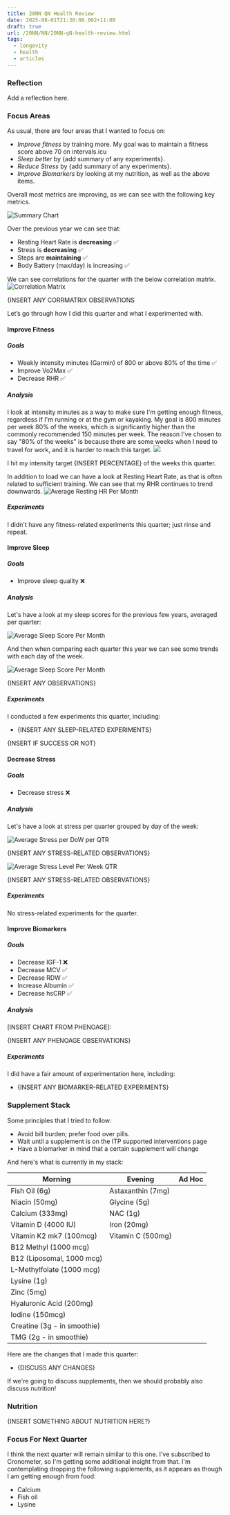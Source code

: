```yaml
---
title: 20NN QN Health Review
date: 2025-08-01T21:30:00.002+11:00
draft: true
url: /20NN/NN/20NN-qN-health-review.html
tags:
  - longevity
  - health
  - articles
---
```

  

### Reflection

Add a reflection here.
### Focus Areas

As usual, there are four areas that I wanted to focus on:

- *Improve fitness* by training more. My goal was to maintain a fitness score above 70 on intervals.icu
- *Sleep better* by {add summary of any experiments}.
- *Reduce Stress* by {add summary of any experiments}.
- *Improve Biomarkers* by looking at my nutrition, as well as the above items.

Overall most metrics are improving, as we can see with the following key metrics.

![Summary Chart](summary.png)

Over the previous year we can see that:

* Resting Heart Rate is **decreasing** ✅
* Stress is **decreasing** ✅
* Steps are **maintaining** ✅
* Body Battery (max/day) is increasing ✅

We can see correlations for the quarter with the below correlation matrix.
  ![Correlation Matrix](correlation_matrix.png)

{INSERT ANY CORRMATRIX OBSERVATIONS

Let’s go through how I did this quarter and what I experimented with.
#### Improve Fitness

##### Goals  

- Weekly intensity minutes (Garmin) of 800 or above 80% of the time ✅
- Improve Vo2Max ✅
- Decrease RHR ✅
##### Analysis

I look at intensity minutes as a way to make sure I'm getting enough fitness, regardless if I'm running or at the gym or kayaking. My goal is 800 minutes per week 80% of the weeks, which is significantly higher than the commonly recommended 150 minutes per week. The reason I've chosen to say "80% of the weeks" is because there are some weeks when I need to travel for work, and it is harder to reach this target.
  ![](weekly_intensity_minutes.png)

I hit my intensity target {INSERT PERCENTAGE} of the weeks this quarter.

In addition to load we can have a look at Resting Heart Rate, as that is often related to sufficient training. We can see that my RHR continues to trend downwards.
  ![Average Resting HR Per Month](average_resting_hr_per_month.png)
##### Experiments

I didn't have any fitness-related experiments this quarter; just rinse and repeat.
#### Improve Sleep
##### Goals
- Improve sleep quality ❌
##### Analysis

Let's have a look at my sleep scores for the previous few years, averaged per quarter:

  ![Average Sleep Score Per Month](average_sleep_score_per_month.png)

And then when comparing each quarter this year we can see some trends with each day of the week.

![Average Sleep Score Per Month](sleep_score_per_day.png)

 {INSERT ANY OBSERVATIONS}
##### Experiments

I conducted a few experiments this quarter, including:

- {INSERT ANY SLEEP-RELATED EXPERIMENTS}

{INSERT IF SUCCESS OR NOT}
#### Decrease Stress

##### Goals
- Decrease stress ❌
##### Analysis
Let's have a look at stress per quarter grouped by day of the week:

![Average Stress per DoW per QTR](stress_level_per_day.png)

{INSERT ANY STRESS-RELATED OBSERVATIONS}
  
![Average Stress Level Per Week QTR](stress_level_per_week.png)

{INSERT ANY STRESS-RELATED OBSERVATIONS}
##### Experiments
No stress-related experiments for the quarter.
#### Improve Biomarkers

##### Goals
- Decrease IGF-1 ❌
- Decrease MCV ✅
- Decrease RDW ✅
- Increase Albumin ✅
- Decrease hsCRP ✅
##### Analysis

[INSERT CHART FROM PHENOAGE]:

{INSERT ANY PHENOAGE OBSERVATIONS}
##### Experiments

I did have a fair amount of experimentation here, including:

- {INSERT ANY BIOMARKER-RELATED EXPERIMENTS}


### Supplement Stack

Some principles that I tried to follow:

- Avoid bill burden; prefer food over pills.
- Wait until a supplement is on the ITP supported interventions page
- Have a biomarker in mind that a certain supplement will change

And here's what is currently in my stack:

| Morning                     | Evening           | Ad Hoc |
| --------------------------- | ----------------- | ------ |
| Fish Oil (6g)               | Astaxanthin (7mg) |        |
| Niacin (50mg)               | Glycine (5g)      |        |
| Calcium (333mg)             | NAC (1g)          |        |
| Vitamin D (4000 IU)         | Iron (20mg)       |        |
| Vitamin K2 mk7 (100mcg)     | Vitamin C (500mg) |        |
| B12 Methyl (1000 mcg)       |                   |        |
| B12 (Liposomal, 1000 mcg)   |                   |        |
| L-Methylfolate  (1000 mcg)  |                   |        |
| Lysine (1g)                 |                   |        |
| Zinc (5mg)                  |                   |        |
| Hyaluronic Acid (200mg)     |                   |        |
| Iodine (150mcg)             |                   |        |
| Creatine (3g - in smoothie) |                   |        |
| TMG (2g - in smoothie)      |                   |        |
Here are the changes that I made this quarter:

* {DISCUSS ANY CHANGES}

If we're going to discuss supplements, then we should probably also discuss nutrition!
### Nutrition

{INSERT SOMETHING ABOUT NUTRITION HERE?}

### Focus For Next Quarter

I think the next quarter will remain similar to this one. I've subscribed to Cronometer, so I'm getting some additional insight from that. I'm contemplating dropping the following supplements, as it appears as though I am getting enough from food:

* Calcium
* Fish oil
* Lysine

